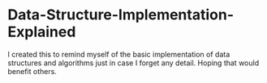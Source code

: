 # Data-Structure-Implementation-Explained
I created this to remind myself of the basic implementation of data structures and algorithms just in case I forget any detail. Hoping that would benefit others.
